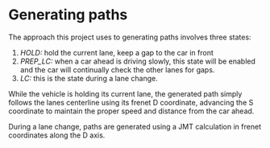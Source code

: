 # Generating paths

The approach this project uses to generating paths involves three states:

1. *HOLD:* hold the current lane, keep a gap to the car in front
2. *PREP_LC:* when a car ahead is driving slowly, this state will be enabled and
the car will continually check the other lanes for gaps.
3. *LC:* this is the state during a lane change.

While the vehicle is holding its current lane, the generated path simply follows
the lanes centerline using its frenet D coordinate, advancing the S coordinate
to maintain the proper speed and distance from the car ahead.

During a lane change, paths are generated using a JMT calculation in frenet
coordinates along the D axis.

